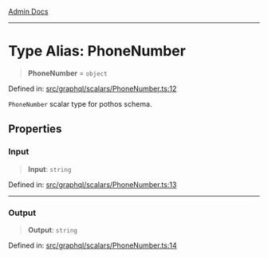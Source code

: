 [Admin Docs](/)

***

# Type Alias: PhoneNumber

> **PhoneNumber** = `object`

Defined in: [src/graphql/scalars/PhoneNumber.ts:12](https://github.com/Sourya07/talawa-api/blob/583d62db9438de398bb9012a4a2617e2cb268b08/src/graphql/scalars/PhoneNumber.ts#L12)

`PhoneNumber` scalar type for pothos schema.

## Properties

### Input

> **Input**: `string`

Defined in: [src/graphql/scalars/PhoneNumber.ts:13](https://github.com/Sourya07/talawa-api/blob/583d62db9438de398bb9012a4a2617e2cb268b08/src/graphql/scalars/PhoneNumber.ts#L13)

***

### Output

> **Output**: `string`

Defined in: [src/graphql/scalars/PhoneNumber.ts:14](https://github.com/Sourya07/talawa-api/blob/583d62db9438de398bb9012a4a2617e2cb268b08/src/graphql/scalars/PhoneNumber.ts#L14)
